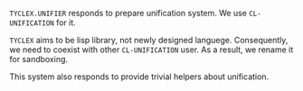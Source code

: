`TYCLEX.UNIFIER` responds to prepare unification system.
We use `CL-UNIFICATION` for it.

`TYCLEX` aims to be lisp library, not newly designed languege.
Consequently, we need to coexist with other `CL-UNIFICATION` user.
As a result, we rename it for sandboxing.

This system also responds to provide trivial helpers about unification.
